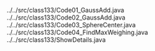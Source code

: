 ../../src/class133/Code01_GaussAdd.java
../../src/class133/Code02_GaussAdd.java
../../src/class133/Code03_SphereCenter.java
../../src/class133/Code04_FindMaxWeighing.java
../../src/class133/ShowDetails.java
